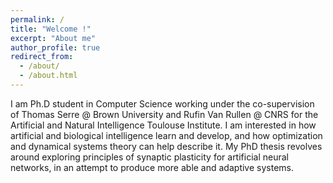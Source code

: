 ```yaml
---
permalink: /
title: "Welcome !"
excerpt: "About me"
author_profile: true
redirect_from: 
  - /about/
  - /about.html
---
```


I am Ph.D student in Computer Science working under the co-supervision of Thomas Serre @ Brown University and Rufin Van Rullen @ CNRS for the Artificial and Natural Intelligence Toulouse Institute. I am interested in how artificial and biological intelligence learn and develop, and how optimization and dynamical systems theory can help describe it. My PhD thesis revolves around exploring principles of synaptic plasticity for artificial neural networks, in an attempt to produce more able and adaptive systems.
